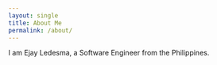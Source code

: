 ```yaml
---
layout: single
title: About Me
permalink: /about/
---
```




I am Ejay Ledesma, a Software Engineer from the Philippines.